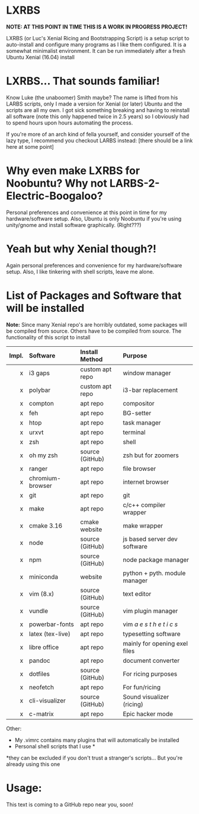 # LXRBS

**NOTE: AT THIS POINT IN TIME THIS IS A WORK IN PROGRESS PROJECT!**

LXRBS (or Luc's Xenial Ricing and Bootstrapping Script) is a setup script
to auto-install and configure many programs as I like them configured. It
is a somewhat minimalist environment. It can be run immediately after
a fresh Ubuntu Xenial (16.04) install

# LXRBS... That sounds familiar!
Know Luke (the unaboomer) Smith maybe? The name is lifted from his LARBS
scripts, only I made a version for Xenial (or later) Ubuntu and the scripts
are all my own. I got sick something breaking and having to reinstall
all software (note this only happened twice in 2.5 years) so I obviously had
to spend hours upon hours automating the process.

If you're more of an arch kind of fella yourself, and consider yourself of
the lazy type, I recommend you checkout LARBS instead: 
[there should be a link here at some point]

# Why even make LXRBS for Noobuntu? Why not LARBS-2-Electric-Boogaloo?
Personal preferences and convenience at this point in time for my 
hardware/software setup. Also, Ubuntu is only Noobuntu if you're using 
unity/gnome and install software graphically. (Right???)

# Yeah but why Xenial though?!
Again personal preferences and convenience for my hardware/software setup.
Also, I like tinkering with shell scripts, leave me alone.

# List of Packages and Software that will be installed
**Note:** 
Since many Xenial repo's are horribly outdated, some packages will be
compiled from source. Others have to be compiled from source.
The functionality of this script to install 

|Impl. | Software        | Install Method    | Purpose                      |
|-----:|:----------------|:------------------|:-----------------------------|
|    x | i3 gaps         | custom apt repo   | window manager               |
|    x | polybar         | custom apt repo   | i3-bar replacement           |
|    x | compton         | apt repo          | compositor                   |
|    x | feh             | apt repo          | BG-setter                    |
|    x | htop            | apt repo          | task manager                 |
|    x | urxvt           | apt repo          | terminal                     |
|    x | zsh             | apt repo          | shell                        |
|    x | oh my zsh       | source (GitHub)   | zsh but for zoomers          |
|    x | ranger          | apt repo          | file browser                 |
|    x | chromium-browser| apt repo          | internet browser             |
|    x | git             | apt repo          | git                          |
|    x | make            | apt repo          | c/c++ compiler wrapper       |
|    x | cmake 3.16      | cmake website     | make wrapper                 |
|    x | node            | source (GitHub)   | js based server dev software |
|    x | npm             | source (GitHub)   | node package manager         |
|    x | miniconda       | website           | python + pyth. module manager|
|    x | vim (8.x)       | source (GitHub)   | text editor                  |
|    x | vundle          | source (GitHub)   | vim plugin manager           |
|    x | powerbar-fonts  | apt repo          | vim *a e s t h e t i c s*    |
|    x | latex (tex-live)| apt repo          | typesetting software         |
|    x | libre office    | apt repo          | mainly for opening exel files|
|    x | pandoc          | apt repo          | document converter           |
|    x | dotfiles        | source (GitHub)   | For ricing purposes          |
|    x | neofetch        | apt repo          | For fun/ricing               |
|    x | cli-visualizer  | source (GitHub)   | Sound visualizer (ricing)    |
|    x | c-matrix        | apt repo          | Epic hacker mode             |

Other:
+ My .vimrc contains many plugins that will automatically be installed
+ Personal shell scripts that I use \*  

\*they can be excluded if you don't trust a stranger's scripts... But you're already using this one

# Usage:
This text is coming to a GitHub repo near you, soon!
